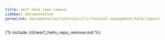 ```yaml
---
title: werf helm repo remove
sidebar: documentation
permalink: documentation/internals/cli/lowlevel-management/helm/repo/remove.html
---
```


{% include /cli/werf_helm_repo_remove.md %}
